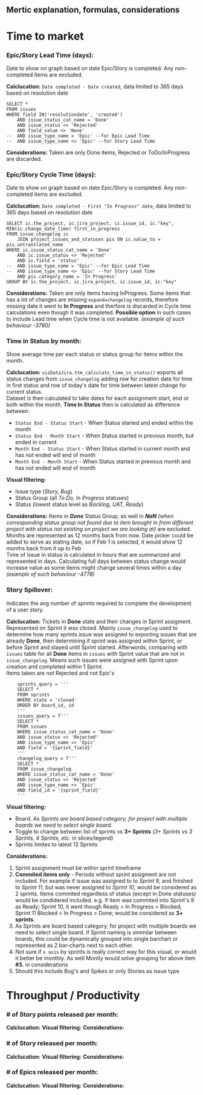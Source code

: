 ## Mertic explanation, formulas, considerations

# Time to market

### Epic/Story Lead Time (days):
Date to show on graph based on date Epic/Story is completed. Any non-completed items are excluded.  

**Calclucation:** `Date completed - Date created`, data limited to 365 days based on resolution date
```
SELECT *
FROM issues
WHERE field IN('resolutiondate', 'created')
	AND issue_status_cat_name = 'Done'
	AND issue_status <> 'Rejected'
	AND field_value <> 'None'
--	AND issue_type_name = 'Epic' --for Epic Lead Time
--	AND issue_type_name <> 'Epic' --for Story Lead Time
```

**Considerations:** Taken are only Done items, Rejected or ToDo/InProgress are discarded.

### Epic/Story Cycle Time (days):
Date to show on graph based on date Epic/Story is completed. Any non-completed items are excluded.  

**Calclucation:** `Date completed - First "In Progress" date`, data limited to 365 days based on resolution date
```
SELECT ic.the_project, ic.jira_project, ic.issue_id, ic."key", MIN(ic.change_date_time) first_in_progress
FROM issue_changelog ic
	JOIN project_issues_and_statuses pis ON ic.value_to = pis.untranslated_name
WHERE ic.issue_status_cat_name = 'Done'
	AND ic.issue_status <> 'Rejected'
	AND ic.field = 'status'
--	AND issue_type_name = 'Epic' --for Epic Lead Time
--	AND issue_type_name <> 'Epic' --for Story Lead Time
	AND pis.category_name = 'In Progress'
GROUP BY ic.the_project, ic.jira_project, ic.issue_id, ic."key"
```

**Considerations:** Taken are only items having InProgress. Some items that has a lot of changes are missing `expand=changelog` records, therefore missing date it went to **In Progress** and therfore is discarded in Cycle time calculations even though it was completed. **Possible option** in such cases to include Lead time when Cycle time is not available. *(example of such behaviour -3780)*  

### Time in Status by month:
Show average time per each status or status group for items within the month.  

**Calclucation:** `vizDataJira.ttm_calculate_time_in_status()` exports all status changes from `issue_changelog` adding row for creation date for time in first status and row of today's date for time between latest change for current status.  
Dataset is then calculated to take dates for each assignment start, end or both within the month. **Time In Status** then is calculated as difference between: 
- `Status End - Status Start` - When Status started and ended within the month
- `Status End - Month Start` - When Status started in previous month, but ended in current
- `Month End - Status Start` - When Status started in current month and has not ended will end of month
- `Month End - Month Start` - When Status started in previous month and has not ended will end of month

**Visual filtering:** 
- Issue type (*Story, Bug*)
- Status Group (all *To Do, In Progress* statuses)
- Status (lowest status level as *Backlog, UAT, Ready*) 

**Considerations:** Items in ***Done*** Status Group, as well in ***NaN*** *(when corresponding status group not found due to item brought in from different project with status not existing on project we are looking at)* are excluded.  
Months are represented as 12 months back from now. Date picker could be added to serve as stating date, so if Feb 1 is selected, it would show 12 months back from it up to Feb  
Time of issue in status is calculated in hours that are summarized and represented in days. Calculating full days between status change would increase value as some items might change several times within a day *(example of such behaviour -4778)*  

### Story Spillover:
Indicates the avg number of sprints required to complete the development of a user story.

**Calclucation:** Tickets in **Done** state and their changes in Sprint assigment. Represented on Sprint it was closed. Mainly `issue_changelog` used to determine how many sprints issue was assigned to exporting issues that are already **Done**, then determining if sprint was assigned within Sprint, or before Sprint and stayed until Sprint started.
Afterwords, comparing with `issues` table for all **Done** items in `issues` with Sprint value that are not in `issue_changelog`. Means such issues were assigned with Sprint upon creation and completed within 1 Sprint.  
Items taken are not Rejected and not Epic's  
```
	sprints_query = '''
    SELECT *
    FROM sprints
    WHERE state = 'closed'
    ORDER BY board_id, id
    '''
    issues_query = f'''
    SELECT *
    FROM issues
    WHERE issue_status_cat_name = 'Done'
    AND issue_status <> 'Rejected'
    AND issue_type_name <> 'Epic'
    AND field = '{sprint_field}'
    '''
    changelog_query = f'''
    SELECT *
    FROM issue_changelog
    WHERE issue_status_cat_name = 'Done'
    AND issue_status <> 'Rejected'
    AND issue_type_name <> 'Epic'
    AND field_id = '{sprint_field}'
    '''
```

**Visual filtering:** 
- Board. *As Sprints are board based category, for project with multiple boards we need to select single board.*
- Toggle to change between list of sprints vs **3+ Sprints** (*3+ Sprints* vs *3 Sprints, 4 Sprints, etc.* in slices/legend)
- Sprints limites to latest 12 Sprints

**Considerations:**  
1. Sprint assignment must be within sprint timeframe
2. **Commited items only** - Periods without sprint assigment are not included. For example if issue was assigned to to *Sprint 9*, and finished to *Sprint 11*, but was never assigned to *Sprint 10*, would be considered as 2 sprints. Items commited regardless of status (except in Done statuses) would be condidered included. e.g. if item was commited into Sprint's 9 as Ready; Sprint 10, it went though Ready > In Progress > Blocked; Sprint 11 Blocked > In Progress > Done; would be considered as **3+ sprints**.  
3. As Sprints are board based category, for project with multiple boards we need to select single board. If Sprint naming is simmilar between boards, this could be dynamically grouped into single barchart or represented as 2 bar-charts next to each other.
4. Not sure if `x axis` by sprints is really correct way for this visual, or would it better be monthly. As well Montly would solve grouping for above item **#3.** in considerations
5. Should this include Bug's and Spikes or only Stories as issue type
  
#  
# Throughput / Productivity

### # of Story points released per month:
**Calclucation:** 
**Visual filtering:** 
**Considerations:**  

### # of Story released per month:
**Calclucation:** 
**Visual filtering:** 
**Considerations:**  

### # of Epics released per month:
**Calclucation:** 
**Visual filtering:** 
**Considerations:**  